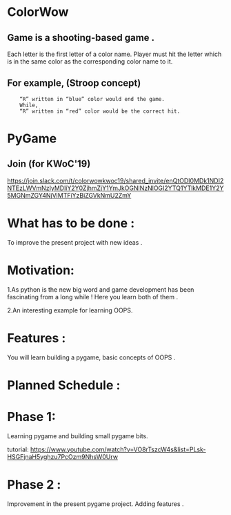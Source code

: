 # ColorWow
## Game is a shooting-based game .
Each letter is the first letter of a color name.
Player must hit the letter which is in the same color as the corresponding color name to it.
## For example, (Stroop concept)
        “R” written in “blue” color would end the game.
        While,
        “R” written in “red” color would be the correct hit.

# PyGame

## Join (for KWoC'19)
https://join.slack.com/t/colorwowkwoc19/shared_invite/enQtODI0MDk1NDI2NTEzLWVmNzIyMDliY2Y0ZjhmZjY1YmJkOGNlNzNlOGI2YTQ1YTlkMDE1Y2Y5MGNmZGY4NjViMTFiYzBiZGVkNmU2ZmY

# What has to be done :
To improve the present project with new ideas .

# Motivation:
1.As python is the new big word and game development has been fascinating from a long while !
Here you learn both of them .

2.An interesting example for learning OOPS.

# Features :
You will learn building a pygame, basic concepts of OOPS .

# Planned Schedule :

# Phase 1:
Learning pygame and building small pygame bits.

tutorial: https://www.youtube.com/watch?v=VO8rTszcW4s&list=PLsk-HSGFjnaH5yghzu7PcOzm9NhsW0Urw

# Phase 2 :
Improvement in the present pygame project.
Adding features .



